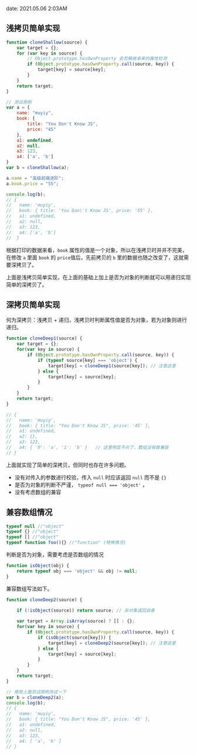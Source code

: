 date: 2021.05.06 2:03AM

## 浅拷贝简单实现

```js
function cloneShallow(source) {
    var target = {};
    for (var key in source) {
    	// Object.prototype.hasOwnProperty 会忽略继承来的属性检测
        if (Object.prototype.hasOwnProperty.call(source, key)) {
            target[key] = source[key];
        }
    }
    return target;
}

// 测试用例
var a = {
    name: "muyiy",
    book: {
        title: "You Don't Know JS",
        price: "45"
    },
    a1: undefined,
    a2: null,
    a3: 123,
    a4: ['a', 'b']
}
var b = cloneShallow(a);

a.name = "高级前端进阶";
a.book.price = "55";

console.log(b);
// { 
//   name: 'muyiy', 
//   book: { title: 'You Don\'t Know JS', price: '55' },
//   a1: undefined,
//   a2: null,
//   a3: 123,
//	 a4: ['a', 'b']
//  }
```

根据打印的数据来看，`book` 属性的值是一个对象，所以在浅拷贝时并并不完美，在修改 `a` 里面 `book` 的 `price`值后，先前拷贝的 `b` 里的数据也随之改变了，这就需要深拷贝了。

上面是浅拷贝简单实现，在上面的基础上加上是否为对象的判断就可以用递归实现简单的深拷贝了。

## 深拷贝简单实现

何为深拷贝：浅拷贝 + 递归，浅拷贝时判断属性值是否为对象，若为对象则进行递归。

```js
function cloneDeep1(source) {
    var target = {};
    for(var key in source) {
        if (Object.prototype.hasOwnProperty.call(source, key)) {
            if (typeof source[key] === 'object') {
                target[key] = cloneDeep1(source[key]); // 注意这里
            } else {
                target[key] = source[key];
            }
        }
    }
    return target;
}

// {
//   name: 'muyiy',
//   book: { title: "You Don't Know JS", price: '45' },
//   a1: undefined,
//   a2: {},
//   a3: 123,
//   a4: { '0': 'a', '1': 'b' }   // 这里明显不对了，数组没有做兼容
// }
```
上面就实现了简单的深拷贝，但同时也存在许多问题。

- 没有对传入的参数进行校验，传入 `null` 时应该返回 `null` 而不是 `{}` 
- 是否为对象的判断不严谨， `typeof null === 'object'` ， 
- 没有考虑数组的兼容

## 兼容数组情况

```js
typeof null //"object"
typeof {} //"object"
typeof [] //"object"
typeof function foo(){} //"function" (特殊情况)
```

判断是否为对象，需要考虑是否数组的情况

```js
function isObject(obj) {
	return typeof obj === 'object' && obj != null;
}
```

兼容数组写法如下。

```js
function cloneDeep2(source) {

    if (!isObject(source)) return source; // 非对象返回自身
      
    var target = Array.isArray(source) ? [] : {};
    for(var key in source) {
        if (Object.prototype.hasOwnProperty.call(source, key)) {
            if (isObject(source[key])) {
                target[key] = cloneDeep2(source[key]); // 注意这里
            } else {
                target[key] = source[key];
            }
        }
    }
    return target;
}

// 使用上面测试用例测试一下
var b = cloneDeep2(a);
console.log(b);
// {
//   name: 'muyiy',
//   book: { title: "You Don't Know JS", price: '45' },
//   a1: undefined,
//   a2: null,
//   a3: 123,
//   a4: [ 'a', 'b' ]
// }
```